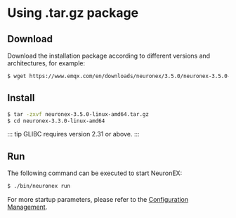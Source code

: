 # Using .tar.gz package

## Download

Download the installation package according to different versions and architectures, for example:

```bash
$ wget https://www.emqx.com/en/downloads/neuronex/3.5.0/neuronex-3.5.0-linux-amd64.tar.gz
```

## Install

```bash
$ tar -zxvf neuronex-3.5.0-linux-amd64.tar.gz
$ cd neuronex-3.3.0-linux-amd64
```

::: tip 
GLIBC requires version 2.31 or above.
:::

## Run

The following command can be executed to start NeuronEX:

```bash
$ ./bin/neuronex run
```

For more startup parameters, please refer to the [Configuration Management](../admin/conf-management.md).
